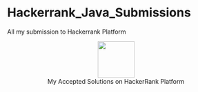 # Hackerrank_Java_Submissions
All my submission to Hackerrank Platform

<p align="center">
    <a href="https://www.hackerrank.com/jagrit_07">
        <img height=85 src="https://d3keuzeb2crhkn.cloudfront.net/hackerrank/assets/styleguide/logo_wordmark-f5c5eb61ab0a154c3ed9eda24d0b9e31.svg">
    </a>
    <br>My Accepted Solutions on HackerRank Platform
</p>
